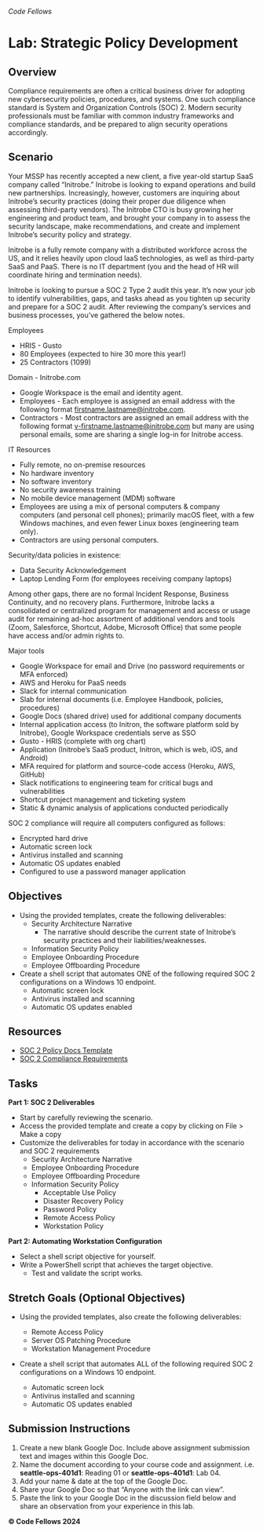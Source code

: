 *Code Fellows*

# Lab: Strategic Policy Development

## Overview
Compliance requirements are often a critical business driver for adopting new cybersecurity policies, procedures, and systems. One such compliance standard is System and Organization Controls (SOC) 2. Modern security professionals must be familiar with common industry frameworks and compliance standards, and be prepared to align security operations accordingly.

## Scenario
Your MSSP has recently accepted a new client, a five year-old startup SaaS company called “Initrobe.” Initrobe is looking to expand operations and build new partnerships. Increasingly, however, customers are inquiring about Initrobe’s security practices (doing their proper due diligence when assessing third-party vendors). The Initrobe CTO is busy growing her engineering and product team, and brought your company in to assess the security landscape, make recommendations, and create and implement Initrobe’s security policy and strategy.

Initrobe is a fully remote company with a distributed workforce across the US, and it relies heavily upon cloud IaaS technologies, as well as third-party SaaS and PaaS. There is no IT department (you and the head of HR will coordinate hiring and termination needs).

Initrobe is looking to pursue a SOC 2 Type 2 audit this year. It’s now your job to identify vulnerabilities, gaps, and tasks ahead as you tighten up security and prepare for a SOC 2 audit. After reviewing the company’s services and business processes, you’ve gathered the below notes.

Employees

- HRIS - Gusto
- 80 Employees (expected to hire 30 more this year!)
- 25 Contractors (1099)

Domain - Initrobe.com

- Google Workspace is the email and identity agent.
- Employees - Each employee is assigned an email address with the following format firstname.lastname@initrobe.com.
- Contractors - Most contractors are assigned an email address with the following format v-firstname.lastname@initrobe.com but many are using personal emails, some are sharing a single log-in for Initrobe access.

IT Resources

- Fully remote, no on-premise resources
- No hardware inventory
- No software inventory
- No security awareness training
- No mobile device management (MDM) software
- Employees are using a mix of personal computers & company computers (and personal cell phones); primarily macOS fleet, with a few Windows machines, and even fewer Linux boxes (engineering team only).
- Contractors are using personal computers.

Security/data policies in existence:

- Data Security Acknowledgement
- Laptop Lending Form (for employees receiving company laptops)

Among other gaps, there are no formal Incident Response, Business Continuity, and no recovery plans. Furthermore, Initrobe lacks a consolidated or centralized program for management and access or usage audit for remaining ad-hoc assortment of additional vendors and tools (Zoom, Salesforce, Shortcut, Adobe, Microsoft Office) that some people have access and/or admin rights to.

Major tools

- Google Workspace for email and Drive (no password requirements or MFA enforced)
- AWS and Heroku for PaaS needs
- Slack for internal communication
- Slab for internal documents (i.e. Employee Handbook, policies, procedures)
- Google Docs (shared drive) used for additional company documents
- Internal application access (to Initron, the software platform sold by Initrobe), Google Workspace credentials serve as SSO
- Gusto - HRIS (complete with org chart)
- Application (Initrobe’s SaaS product, Initron, which is web, iOS, and Android)
- MFA required for platform and source-code access (Heroku, AWS, GitHub)
- Slack notifications to engineering team for critical bugs and vulnerabilities
- Shortcut project management and ticketing system
- Static & dynamic analysis of applications conducted periodically

SOC 2 compliance will require all computers configured as follows:

- Encrypted hard drive
- Automatic screen lock
- Antivirus installed and scanning
- Automatic OS updates enabled
- Configured to use a password manager application

## Objectives
- Using the provided templates, create the following deliverables:
    - Security Architecture Narrative
        - The narrative should describe the current state of Initrobe’s security practices and their liabilities/weaknesses.
    - Information Security Policy
    - Employee Onboarding Procedure
    - Employee Offboarding Procedure
- Create a shell script that automates ONE of the following required SOC 2 configurations on a Windows 10 endpoint.
    - Automatic screen lock
    - Antivirus installed and scanning
    - Automatic OS updates enabled

## Resources
- [SOC 2 Policy Docs Template](https://docs.google.com/document/d/11llh6dLRYYKIKptSA_RX1Siu4D8KvD6_63uNnDsT5N8/edit)
- [SOC 2 Compliance Requirements](https://secureframe.com/hub/soc-2/requirements)

## Tasks
**Part 1: SOC 2 Deliverables**
- Start by carefully reviewing the scenario.
- Access the provided template and create a copy by clicking on File > Make a copy
- Customize the deliverables for today in accordance with the scenario and SOC 2 requirements
    - Security Architecture Narrative
    - Employee Onboarding Procedure
    - Employee Offboarding Procedure
    - Information Security Policy
        - Acceptable Use Policy
        - Disaster Recovery Policy
        - Password Policy
        - Remote Access Policy
        - Workstation Policy

**Part 2: Automating Workstation Configuration**

- Select a shell script objective for yourself.
- Write a PowerShell script that achieves the target objective.
    - Test and validate the script works.

## Stretch Goals (Optional Objectives)
- Using the provided templates, also create the following deliverables:
    - Remote Access Policy
    - Server OS Patching Procedure
    - Workstation Management Procedure

- Create a shell script that automates ALL of the following required SOC 2 configurations on a Windows 10 endpoint.
    - Automatic screen lock
    - Antivirus installed and scanning
    - Automatic OS updates enabled

## Submission Instructions
1. Create a new blank Google Doc. Include above assignment submission text and images within this Google Doc.
2. Name the document according to your course code and assignment.
i.e. **seattle-ops-401d1**: Reading 01 or **seattle-ops-401d1**: Lab 04.
3. Add your name & date at the top of the Google Doc.
4. Share your Google Doc so that “Anyone with the link can view”.
5. Paste the link to your Google Doc in the discussion field below and share an observation from your experience in this lab.

**© Code Fellows 2024**